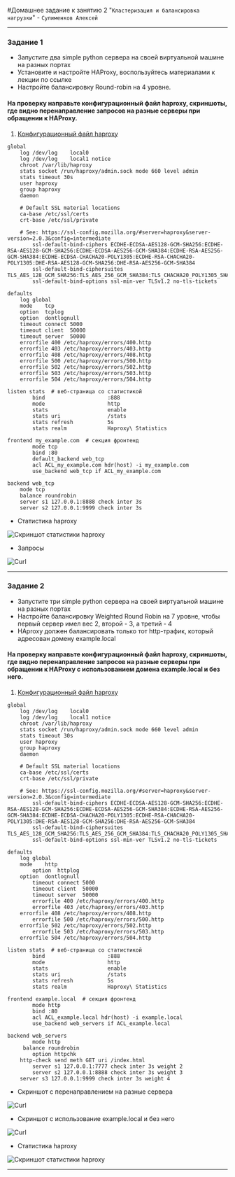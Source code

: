 #Домашнее задание к занятию 2 "`Кластеризация и балансировка нагрузки`" - `Сулименков Алексей`

---

### Задание 1

- Запустите два simple python сервера на своей виртуальной машине на разных портах
- Установите и настройте HAProxy, воспользуйтесь материалами к лекции по ссылке
- Настройте балансировку Round-robin на 4 уровне.

#### На проверку направьте конфигурационный файл haproxy, скриншоты, где видно перенаправление запросов на разные серверы при обращении к HAProxy.


1. [Конфигурационный файл haproxy](https://github.com/biparasite/12-01HW/blob/main/haproxy_tcp.cfg)
```
global
    log /dev/log	local0
    log /dev/log	local1 notice
    chroot /var/lib/haproxy
    stats socket /run/haproxy/admin.sock mode 660 level admin
    stats timeout 30s
    user haproxy
    group haproxy
    daemon

    # Default SSL material locations
    ca-base /etc/ssl/certs
    crt-base /etc/ssl/private

    # See: https://ssl-config.mozilla.org/#server=haproxy&server-version=2.0.3&config=intermediate
        ssl-default-bind-ciphers ECDHE-ECDSA-AES128-GCM-SHA256:ECDHE-RSA-AES128-GCM-SHA256:ECDHE-ECDSA-AES256-GCM-SHA384:ECDHE-RSA-AES256-GCM-SHA384:ECDHE-ECDSA-CHACHA20-POLY1305:ECDHE-RSA-CHACHA20-POLY1305:DHE-RSA-AES128-GCM-SHA256:DHE-RSA-AES256-GCM-SHA384
        ssl-default-bind-ciphersuites TLS_AES_128_GCM_SHA256:TLS_AES_256_GCM_SHA384:TLS_CHACHA20_POLY1305_SHA256
        ssl-default-bind-options ssl-min-ver TLSv1.2 no-tls-tickets

defaults
    log	global
    mode	tcp
    option	tcplog
    option	dontlognull
    timeout connect 5000
    timeout client  50000
    timeout server  50000
    errorfile 400 /etc/haproxy/errors/400.http
    errorfile 403 /etc/haproxy/errors/403.http
    errorfile 408 /etc/haproxy/errors/408.http
    errorfile 500 /etc/haproxy/errors/500.http
    errorfile 502 /etc/haproxy/errors/502.http
    errorfile 503 /etc/haproxy/errors/503.http
    errorfile 504 /etc/haproxy/errors/504.http

listen stats  # веб-страница со статистикой
        bind                    :888
        mode                    http
        stats                   enable
        stats uri               /stats
        stats refresh           5s
        stats realm             Haproxy\ Statistics

frontend my_example.com  # секция фронтенд
        mode tcp
        bind :80
        default_backend web_tcp
        acl ACL_my_example.com hdr(host) -i my_example.com
        use_backend web_tcp if ACL_my_example.com

backend web_tcp
    mode tcp
    balance roundrobin
    server s1 127.0.0.1:8888 check inter 3s
    server s2 127.0.0.1:9999 check inter 3s
```

- Статистика haproxy

![Скриншот статистики haproxy](https://github.com/biparasite/12-01HW/blob/main/haproxy.png)

- Запросы

![Curl](https://github.com/biparasite/12-01HW/blob/main/http.png)

---

### Задание 2

- Запустите три simple python сервера на своей виртуальной машине на разных портах
- Настройте балансировку Weighted Round Robin на 7 уровне, чтобы первый сервер имел вес 2, второй - 3, а третий - 4
- HAproxy должен балансировать только тот http-трафик, который адресован домену example.local

#### На проверку направьте конфигурационный файл haproxy, скриншоты, где видно перенаправление запросов на разные серверы при обращении к HAProxy c использованием домена example.local и без него. 

1. [Конфигурационный файл haproxy](https://github.com/biparasite/12-01HW/blob/main/haproxy_l7.cfg)

```
global
    log /dev/log	local0
    log /dev/log	local1 notice
    chroot /var/lib/haproxy
    stats socket /run/haproxy/admin.sock mode 660 level admin
    stats timeout 30s
    user haproxy
    group haproxy
    daemon

    # Default SSL material locations
    ca-base /etc/ssl/certs
    crt-base /etc/ssl/private

    # See: https://ssl-config.mozilla.org/#server=haproxy&server-version=2.0.3&config=intermediate
        ssl-default-bind-ciphers ECDHE-ECDSA-AES128-GCM-SHA256:ECDHE-RSA-AES128-GCM-SHA256:ECDHE-ECDSA-AES256-GCM-SHA384:ECDHE-RSA-AES256-GCM-SHA384:ECDHE-ECDSA-CHACHA20-POLY1305:ECDHE-RSA-CHACHA20-POLY1305:DHE-RSA-AES128-GCM-SHA256:DHE-RSA-AES256-GCM-SHA384
        ssl-default-bind-ciphersuites TLS_AES_128_GCM_SHA256:TLS_AES_256_GCM_SHA384:TLS_CHACHA20_POLY1305_SHA256
        ssl-default-bind-options ssl-min-ver TLSv1.2 no-tls-tickets

defaults
	log	global
	mode	http
        option	httplog
	option	dontlognull
        timeout connect 5000
        timeout client  50000
        timeout server  50000
        errorfile 400 /etc/haproxy/errors/400.http
        errorfile 403 /etc/haproxy/errors/403.http
	errorfile 408 /etc/haproxy/errors/408.http
        errorfile 500 /etc/haproxy/errors/500.http
	errorfile 502 /etc/haproxy/errors/502.http
        errorfile 503 /etc/haproxy/errors/503.http
	errorfile 504 /etc/haproxy/errors/504.http

listen stats  # веб-страница со статистикой
        bind                    :888
        mode                    http
        stats                   enable
        stats uri               /stats
        stats refresh           5s
        stats realm             Haproxy\ Statistics

frontend example.local  # секция фронтенд
        mode http
        bind :80
        acl ACL_example.local hdr(host) -i example.local
        use_backend web_servers if ACL_example.local

backend web_servers
        mode http
	 balance roundrobin
        option httpchk
	http-check send meth GET uri /index.html
        server s1 127.0.0.1:7777 check inter 3s weight 2
        server s2 127.0.0.1:8888 check inter 3s weight 3
	server s3 127.0.0.1:9999 check inter 3s weight 4
```

- Скриншот с перенаправлением на разные сервера

![Curl](https://github.com/biparasite/12-01HW/blob/main/http_curl.png)

- Скриншот с использование example.local и без него

![Curl](https://github.com/biparasite/12-01HW/blob/main/example.local.png)

- Статистика haproxy

![Скриншот статистики haproxy](https://github.com/biparasite/12-01HW/blob/main/haproxy_l7.png)

---
